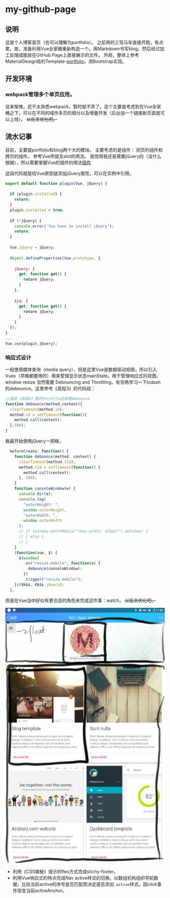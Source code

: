 # my-github-page

## 说明

  这是个人博客首页（也可以理解为portfolio）。
  之前用的三驾马车直接开跑，有点累。故，准备利用Vue全家桶重新构造一个。用Markdown书写blog，然后经过加工处理成能放在GitHub Page上直接展示的文件。
  外观，整体上参考MaterialDesign给的Template-[portfolio](https://getmdl.io/templates/portfolio/index.html)，用Bootstrap实现。

## 开发环境

### webpack管理多个单页应用。

说来惭愧，还不太熟悉webpack，暂时就不弄了。这个主要是考虑到在Vue全家桶之下，可以在不同的域作多页的细分以及增量开发（后台加一个链接新页面就可以上线）。 ~~以后来优化吧。~~

## 流水记事

 目前，主要就portfolio和blog两个大的模块。
 主要考虑的是组件： 同页的组件和跨页的组件。 参考Vue所提及slot的用法。
 我觉得我还是需要jQuery的（没什么根据），所以需要掌握Vue的插件的用法[插件](https://cn.vuejs.org/v2/guide/plugins.html?#%E4%BD%BF%E7%94%A8%E6%8F%92%E4%BB%B6)

这段代码就是给Vue原型链添加jQuery属性，可以在实例中引用。

```js
export default function plugin(Vue, jQuery) {

  if (plugin.installed) {
    return;
  }
  plugin.installed = true;

  if (!jQuery) {
    console.error('You have to install jQuery');
    return;
  }

  Vue.jQuery = jQuery;

  Object.defineProperties(Vue.prototype, {

    jQuery: {
      get: function get() {
        return jQuery;
      }
    },

    $jq: {
      get: function get() {
        return jQuery;
      }
    }
  });
}
...
Vue.use(plugin,jQuery);
```

### 响应式设计

一般使用媒体查询（media query），但是这里Vue是数据驱动视图，所以引入Vuex（早晚都要用的）用来管理显示状态mainState。用于管理响应式的视图。window resize 当然需要 Debouncing and Throttling。有空再学习一下lodash的debounce。这里参考《高程3》的代码段：

```js
//据说《高程3》里的throttle应该是debounce
function debounce(method,context){
  clearTimeout(method.id);
  method.id = setTimeout(function(){
    method.call(context);
  },500);
}
```

我最开始使用jQuery一把梭，

```js
  beforeCreate: function() {
    function debounce(method, context) {
      clearTimeout(method.tId);
      method.tId = setTimeout(function() {
        method.call(context);
      }, 500);
    }
    function consoleWindow(e) {
      console.dir(e);
      console.log(
        "outerHeight: ",
        window.outerHeight,
        "outerWidth: ",
        window.outerWidth
      );
      // if (window.matchMedia("(max-width: 415px)").matches) {
      // } else {
      // }
    }
    (function(vue, $) {
      $(window)
        .on("resize.mobile", function(e) {
          debounce(consoleWindow);
        })
        .trigger("resize.mobile");
    })(this, this.jQuery);
  },
```

但是在Vue当中好似有更合适的角色来完成这件事：watch。
~~以后来优化吧。~~

![布局](./read-me/layout.jpg)

- 利用《CSS揭秘》提示的flex方式完成stichy-footer。
- 利用Vue响应式的特点完成Nav active样式的切换。以数组机构组织导航数据，比较当前active的序号是否匹配而决定是否添加`.active`样式。因click事件改变当前activeAnchor。
